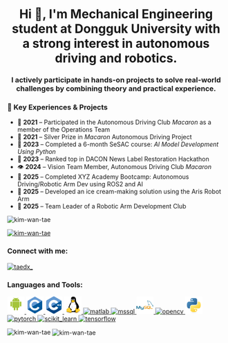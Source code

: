 
<h1 align="center">Hi 👋, I'm Mechanical Engineering student at Dongguk University with a strong interest in autonomous driving and robotics.</h1>
<h3 align="center">I actively participate in hands-on projects to solve real-world challenges by combining theory and practical experience.</h3>

### 📌 Key Experiences & Projects

- 🚗 **2021** – Participated in the Autonomous Driving Club *Macaron* as a member of the Operations Team  
- 🥈 **2021** – Silver Prize in *Macaron* Autonomous Driving Project  
- 🧠 **2023** – Completed a 6-month SeSAC course: *AI Model Development Using Python*  
- 📰 **2023** – Ranked top in DACON News Label Restoration Hackathon  
- 👁️ **2024** – Vision Team Member, Autonomous Driving Club *Macaron*  
- 🤖 **2025** – Completed XYZ Academy Bootcamp: Autonomous Driving/Robotic Arm Dev using ROS2 and AI  
- 🍦 **2025** – Developed an ice cream-making solution using the Aris Robot Arm  
- 🦾 **2025** – Team Leader of a Robotic Arm Development Club


<p align="left"> <img src="https://komarev.com/ghpvc/?username=kim-wan-tae&label=Profile%20views&color=0e75b6&style=flat" alt="kim-wan-tae" /> </p>

<p align="left"> <a href="https://github.com/ryo-ma/github-profile-trophy"><img src="https://github-profile-trophy.vercel.app/?username=kim-wan-tae" alt="kim-wan-tae" /></a> </p>

<h3 align="left">Connect with me:</h3>
<p align="left">
<a href="https://instagram.com/taedx_" target="blank"><img align="center" src="https://raw.githubusercontent.com/rahuldkjain/github-profile-readme-generator/master/src/images/icons/Social/instagram.svg" alt="taedx_" height="30" width="40" /></a>
</p>

<h3 align="left">Languages and Tools:</h3>
<p align="left"> <a href="https://developer.android.com" target="_blank" rel="noreferrer"> <img src="https://raw.githubusercontent.com/devicons/devicon/master/icons/android/android-original-wordmark.svg" alt="android" width="40" height="40"/> </a> <a href="https://www.cprogramming.com/" target="_blank" rel="noreferrer"> <img src="https://raw.githubusercontent.com/devicons/devicon/master/icons/c/c-original.svg" alt="c" width="40" height="40"/> </a> <a href="https://www.w3schools.com/cpp/" target="_blank" rel="noreferrer"> <img src="https://raw.githubusercontent.com/devicons/devicon/master/icons/cplusplus/cplusplus-original.svg" alt="cplusplus" width="40" height="40"/> </a> <a href="https://www.linux.org/" target="_blank" rel="noreferrer"> <img src="https://raw.githubusercontent.com/devicons/devicon/master/icons/linux/linux-original.svg" alt="linux" width="40" height="40"/> </a> <a href="https://www.mathworks.com/" target="_blank" rel="noreferrer"> <img src="https://upload.wikimedia.org/wikipedia/commons/2/21/Matlab_Logo.png" alt="matlab" width="40" height="40"/> </a> <a href="https://www.microsoft.com/en-us/sql-server" target="_blank" rel="noreferrer"> <img src="https://www.svgrepo.com/show/303229/microsoft-sql-server-logo.svg" alt="mssql" width="40" height="40"/> </a> <a href="https://www.mysql.com/" target="_blank" rel="noreferrer"> <img src="https://raw.githubusercontent.com/devicons/devicon/master/icons/mysql/mysql-original-wordmark.svg" alt="mysql" width="40" height="40"/> </a> <a href="https://opencv.org/" target="_blank" rel="noreferrer"> <img src="https://www.vectorlogo.zone/logos/opencv/opencv-icon.svg" alt="opencv" width="40" height="40"/> </a> <a href="https://www.python.org" target="_blank" rel="noreferrer"> <img src="https://raw.githubusercontent.com/devicons/devicon/master/icons/python/python-original.svg" alt="python" width="40" height="40"/> </a> <a href="https://pytorch.org/" target="_blank" rel="noreferrer"> <img src="https://www.vectorlogo.zone/logos/pytorch/pytorch-icon.svg" alt="pytorch" width="40" height="40"/> </a> <a href="https://scikit-learn.org/" target="_blank" rel="noreferrer"> <img src="https://upload.wikimedia.org/wikipedia/commons/0/05/Scikit_learn_logo_small.svg" alt="scikit_learn" width="40" height="40"/> </a> <a href="https://www.tensorflow.org" target="_blank" rel="noreferrer"> <img src="https://www.vectorlogo.zone/logos/tensorflow/tensorflow-icon.svg" alt="tensorflow" width="40" height="40"/> </a> </p>

<p><img align="left" src="https://github-readme-stats.vercel.app/api/top-langs?username=kim-wan-tae&show_icons=true&locale=en&layout=compact" alt="kim-wan-tae" /></p>

<p>&nbsp;<img align="center" src="https://github-readme-stats.vercel.app/api?username=kim-wan-tae&show_icons=true&locale=en" alt="kim-wan-tae" /></p>
